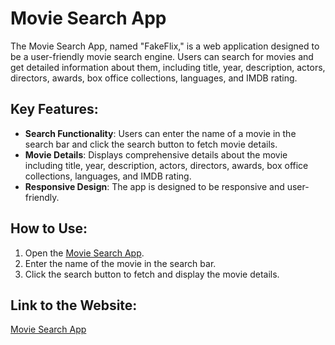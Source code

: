 # Movie Search App

The Movie Search App, named "FakeFlix," is a web application designed to be a user-friendly movie search engine. Users can search for movies and get detailed information about them, including title, year, description, actors, directors, awards, box office collections, languages, and IMDB rating.

## Key Features:
- **Search Functionality**: Users can enter the name of a movie in the search bar and click the search button to fetch movie details.
- **Movie Details**: Displays comprehensive details about the movie including title, year, description, actors, directors, awards, box office collections, languages, and IMDB rating.
- **Responsive Design**: The app is designed to be responsive and user-friendly.

## How to Use:
1. Open the [Movie Search App](https://movie-search-app-puce.vercel.app/).
2. Enter the name of the movie in the search bar.
3. Click the search button to fetch and display the movie details.

## Link to the Website:
[Movie Search App](https://movie-search-app-puce.vercel.app/)

